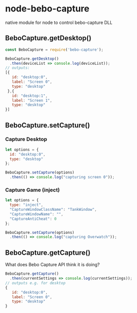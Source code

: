 # node-bebo-capture
native module for node to control bebo-capture DLL


## BeboCapture.getDesktop()
```JavaScript
const BeboCapture = require('bebo-capture');

BeboCapture.getDesktop()
  .then(deviceList => console.log(deviceList));
// outputs:
[{
   id: "desktop:0",
   label: "Screen 0",
   type: "desktop"
 },{
   id: "desktop:1",
   label: "Screen 1",
   type: "desktop"
}]
```

## BeboCapture.setCapture()

### Capture Desktop
```JavaScript
let options = {
  id: "desktop:0",
  type: "desktop"
};

BeboCapture.setCapture(options)
  .then(() => console.log("capturing screen 0"));
```

### Capture Game (inject)
```JavaScript
let options = {
  type: "inject",
  "CaptureWindowClassName": "TankWindow",
  "CaptureWindowName": "",
  "CaptureAntiCheat": 0
};

BeboCapture.setCapture(options)
  .then(() => console.log("capturing Overwatch"));
```

## BeboCapture.getCapture()

What does Bebo Capture API think it is doing?

```JavaScript
BeboCapture.getCapture()
  .then(currentSettings => console.log(currentSettings));
// outputs e.g. for desktop
{
   id: "desktop:0",
   label: "Screen 0",
   type: "desktop"
}
```




